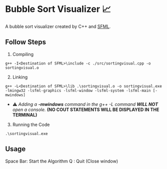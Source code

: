 # Bubble Sort Visualizer 📈

A bubble sort visualizer created by C++ and [SFML](https://www.sfml-dev.org/index.php).

## Follow Steps
1. Compiling
```
g++ -I<Destination of SFML>\include -c ./src/sortingvisual.cpp -o sortingvisual.o
```
2. Linking
```
g++ -L<Destination of SFML>\lib .\sortingvisual.o -o sortingvisual.exe -lmingw32 -lsfml-graphics -lsfml-window -lsfml-system -lsfml-main [-mwindows]
```
- ⚠️ *Adding a **-mwindows** command in the g++ -L command **WILL NOT** open a console.*
**(NO COUT STATEMENTS WILL BE DISPLAYED IN THE TERMINAL)**

3. Running the Code
```
.\sortingvisual.exe
```

## Usage
Space Bar: Start the Algorithm
Q : Quit (Close window)
